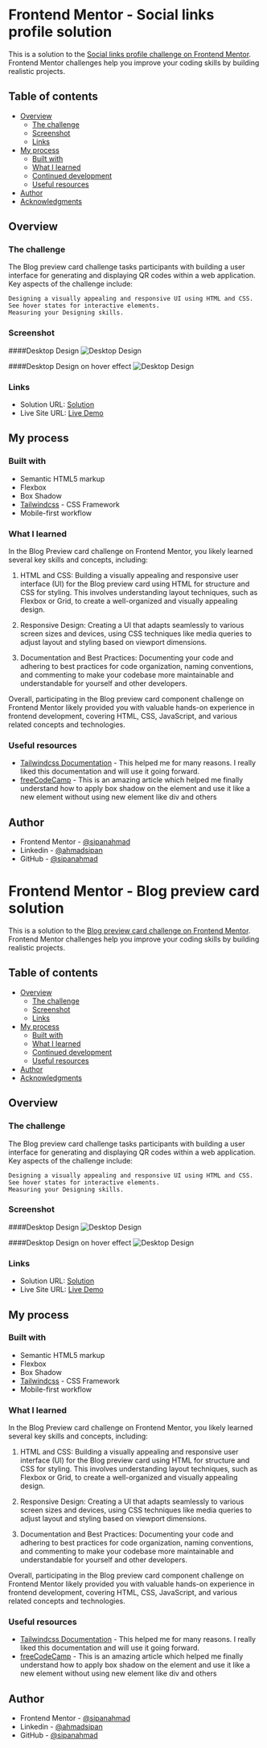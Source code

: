 # Frontend Mentor - Social links profile solution

This is a solution to the [Social links profile challenge on Frontend Mentor](https://www.frontendmentor.io/challenges/social-links-profile-UG32l9m6dQ). Frontend Mentor challenges help you improve your coding skills by building realistic projects. 

## Table of contents

- [Overview](#overview)
  - [The challenge](#the-challenge)
  - [Screenshot](#screenshot)
  - [Links](#links)
- [My process](#my-process)
  - [Built with](#built-with)
  - [What I learned](#what-i-learned)
  - [Continued development](#continued-development)
  - [Useful resources](#useful-resources)
- [Author](#author)
- [Acknowledgments](#acknowledgments)

## Overview

### The challenge

The Blog preview card challenge tasks participants with building a user interface for generating and displaying QR codes within a web application. Key aspects of the challenge include:

    Designing a visually appealing and responsive UI using HTML and CSS.
    See hover states for interactive elements.
    Measuring your Designing skills.

### Screenshot

####Desktop Design
![Desktop Design](./desktop-design.png)

####Desktop Design on hover effect
![Desktop Design](./desktop-design-hover.png)

### Links

- Solution URL: [Solution](https://www.frontendmentor.io/solutions/blog-preview-card-using-tailwindcss-Wc8_i7rnl9)
- Live Site URL: [Live Demo](https://blog-preview-card-tailwindcss.vercel.app/)

## My process

### Built with

- Semantic HTML5 markup
- Flexbox
- Box Shadow
- [Tailwindcss](https://tailwindcss.com/) - CSS Framework 
- Mobile-first workflow

### What I learned

In the Blog Preview card challenge on Frontend Mentor, you likely learned several key skills and concepts, including:

1. HTML and CSS: Building a visually appealing and responsive user interface (UI) for the Blog preview card using HTML for structure and CSS for styling. This involves understanding layout techniques, such as Flexbox or Grid, to create a well-organized and visually appealing design.

   
2. Responsive Design: Creating a UI that adapts seamlessly to various screen sizes and devices, using CSS techniques like media queries to adjust layout and styling based on viewport dimensions.

3. Documentation and Best Practices: Documenting your code and adhering to best practices for code organization, naming conventions, and commenting to make your codebase more maintainable and understandable for yourself and other developers.

Overall, participating in the Blog preview card component challenge on Frontend Mentor likely provided you with valuable hands-on experience in frontend development, covering HTML, CSS, JavaScript, and various related concepts and technologies.

### Useful resources

- [Tailwindcss Documentation](https://tailwindcss.com/docs/installation) - This helped me for many reasons. I really liked this documentation and will use it going forward.
- [freeCodeCamp](https://www.freecodecamp.org/news/how-to-create-beautiful-box-shadows-in-html-and-css/) - This is an amazing article which helped me finally understand how to apply box shadow on the element and  use it like a new element without using new element like div and others
## Author

- Frontend Mentor - [@sipanahmad](https://www.frontendmentor.io/profile/sipanahmad)
- Linkedin - [@ahmadsipan](https://www.linkedin.com/in/ahmadsipan/)
- GitHub - [@sipanahmad](https://github.com/sipanahmad)
# Frontend Mentor - Blog preview card solution

This is a solution to the [Blog preview card challenge on Frontend Mentor](https://www.frontendmentor.io/challenges/blog-preview-card-ckPaj01IcS). Frontend Mentor challenges help you improve your coding skills by building realistic projects. 

## Table of contents

- [Overview](#overview)
  - [The challenge](#the-challenge)
  - [Screenshot](#screenshot)
  - [Links](#links)
- [My process](#my-process)
  - [Built with](#built-with)
  - [What I learned](#what-i-learned)
  - [Continued development](#continued-development)
  - [Useful resources](#useful-resources)
- [Author](#author)
- [Acknowledgments](#acknowledgments)

## Overview

### The challenge

The Blog preview card challenge tasks participants with building a user interface for generating and displaying QR codes within a web application. Key aspects of the challenge include:

    Designing a visually appealing and responsive UI using HTML and CSS.
    See hover states for interactive elements.
    Measuring your Designing skills.

### Screenshot

####Desktop Design
![Desktop Design](./desktop-design.png)

####Desktop Design on hover effect
![Desktop Design](./desktop-design-hover.png)

### Links

- Solution URL: [Solution](https://www.frontendmentor.io/solutions/blog-preview-card-using-tailwindcss-Wc8_i7rnl9)
- Live Site URL: [Live Demo](https://blog-preview-card-tailwindcss.vercel.app/)

## My process

### Built with

- Semantic HTML5 markup
- Flexbox
- Box Shadow
- [Tailwindcss](https://tailwindcss.com/) - CSS Framework 
- Mobile-first workflow

### What I learned

In the Blog Preview card challenge on Frontend Mentor, you likely learned several key skills and concepts, including:

1. HTML and CSS: Building a visually appealing and responsive user interface (UI) for the Blog preview card using HTML for structure and CSS for styling. This involves understanding layout techniques, such as Flexbox or Grid, to create a well-organized and visually appealing design.

   
2. Responsive Design: Creating a UI that adapts seamlessly to various screen sizes and devices, using CSS techniques like media queries to adjust layout and styling based on viewport dimensions.

3. Documentation and Best Practices: Documenting your code and adhering to best practices for code organization, naming conventions, and commenting to make your codebase more maintainable and understandable for yourself and other developers.

Overall, participating in the Blog preview card component challenge on Frontend Mentor likely provided you with valuable hands-on experience in frontend development, covering HTML, CSS, JavaScript, and various related concepts and technologies.

### Useful resources

- [Tailwindcss Documentation](https://tailwindcss.com/docs/installation) - This helped me for many reasons. I really liked this documentation and will use it going forward.
- [freeCodeCamp](https://www.freecodecamp.org/news/how-to-create-beautiful-box-shadows-in-html-and-css/) - This is an amazing article which helped me finally understand how to apply box shadow on the element and  use it like a new element without using new element like div and others
## Author

- Frontend Mentor - [@sipanahmad](https://www.frontendmentor.io/profile/sipanahmad)
- Linkedin - [@ahmadsipan](https://www.linkedin.com/in/ahmadsipan/)
- GitHub - [@sipanahmad](https://github.com/sipanahmad)

